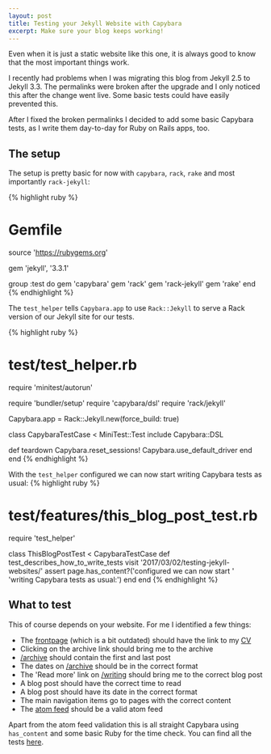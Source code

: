 ```yaml
---
layout: post
title: Testing your Jekyll Website with Capybara
excerpt: Make sure your blog keeps working!
---
```


Even when it is just a static website like this one, it is always good to know that the most important things work.

I recently had problems when I was migrating this blog from Jekyll 2.5 to Jekyll 3.3. The permalinks were broken after the upgrade and I only noticed this after the change went live. Some basic tests could have easily prevented this.

After I fixed the broken permalinks I decided to add some basic Capybara tests, as I write them day-to-day for Ruby on Rails apps, too.

## The setup
The setup is pretty basic for now with `capybara`, `rack`, `rake` and most importantly `rack-jekyll`:

{% highlight ruby %}
# Gemfile
source 'https://rubygems.org'

gem 'jekyll', '3.3.1'

group :test do
  gem 'capybara'
  gem 'rack'
  gem 'rack-jekyll'
  gem 'rake'
end
{% endhighlight %}

The `test_helper` tells `Capybara.app` to use `Rack::Jekyll` to serve a Rack version of our Jekyll site for our tests.

{% highlight ruby %}
# test/test_helper.rb
require 'minitest/autorun'

require 'bundler/setup'
require 'capybara/dsl'
require 'rack/jekyll'

Capybara.app = Rack::Jekyll.new(force_build: true)

class CapybaraTestCase < MiniTest::Test
  include Capybara::DSL

  def teardown
    Capybara.reset_sessions!
    Capybara.use_default_driver
  end
end
{% endhighlight %}

With the `test_helper` configured we can now start writing Capybara tests as usual:
{% highlight ruby %}
# test/features/this_blog_post_test.rb
require 'test_helper'

class ThisBlogPostTest < CapybaraTestCase
  def test_describes_how_to_write_tests
    visit '2017/03/02/testing-jekyll-websites/'
    assert page.has_content?('configured we can now start '\
      'writing Capybara tests as usual:')
  end
end
{% endhighlight %}

## What to test
This of course depends on your website. For me I identified a few things:

* The [frontpage](/) (which is a bit outdated) should have the link to my [CV](https://gitlab.com/phansch/latex-resume/raw/master/resume-philipp-hansch.pdf)
* Clicking on the archive link should bring me to the archive
* [/archive](/archive) should contain the first and last post
* The dates on [/archive](/archive) should be in the correct format
* The 'Read more' link on [/writing](/writing) should bring me to the correct blog post
* A blog post should have the correct time to read
* A blog post should have its date in the correct format
* The main navigation items go to pages with the correct content
* The [atom feed](/atom.xml) should be a valid atom feed

Apart from the atom feed validation this is all straight Capybara using `has_content` and some basic Ruby for the time check. You can find all the tests [here](https://gitlab.com/phansch/phansch.gitlab.io/tree/master/test/).
